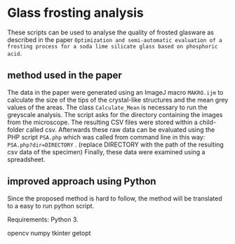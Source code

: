 # Glass frosting analysis

These scripts can be used to analyse the quality of frosted glasware as described in the paper `Optimization and semi-automatic evaluation of a frosting process for a soda lime silicate glass based on phosphoric acid`.

## method used in the paper
The data in the paper were generated using an ImageJ macro `MAKRO.ijm` to calculate the size of the tips of the crystal-like structures and the mean grey values of the areas. The class `Calculate_Mean` is necessary to run the greyscale analysis. The script asks for the directory containing the images from the microscope. The resulting CSV files were stored within a child-folder called csv.
Afterwards these raw data can be evaluated using the PHP script `PSA.php` which was called from command line in this way: `PSA.php?dir=DIRECTORY` . (replace DIRECTORY with the path of the resulting csv data of the specimen)
Finally, these data were examined using a spreadsheet.

## improved approach using Python
Since the proposed method is hard to follow, the method will be translated to a easy to run python script.

Requirements:
Python 3.

opencv
numpy
tkinter
getopt